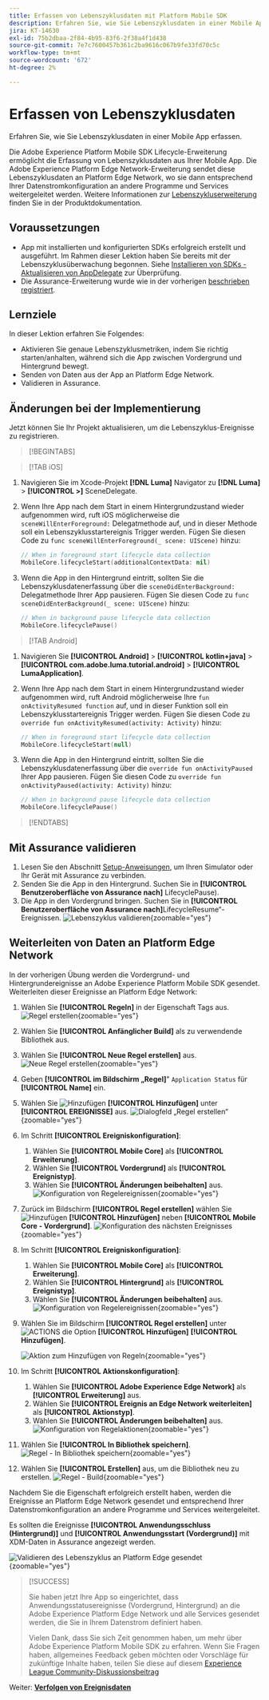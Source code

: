 ```yaml
---
title: Erfassen von Lebenszyklusdaten mit Platform Mobile SDK
description: Erfahren Sie, wie Sie Lebenszyklusdaten in einer Mobile App erfassen.
jira: KT-14630
exl-id: 75b2dbaa-2f84-4b95-83f6-2f38a4f1d438
source-git-commit: 7e7c7600457b361c2ba9616c067b9fe33fd70c5c
workflow-type: tm+mt
source-wordcount: '672'
ht-degree: 2%

---
```


# Erfassen von Lebenszyklusdaten

Erfahren Sie, wie Sie Lebenszyklusdaten in einer Mobile App erfassen.

Die Adobe Experience Platform Mobile SDK Lifecycle-Erweiterung ermöglicht die Erfassung von Lebenszyklusdaten aus Ihrer Mobile App. Die Adobe Experience Platform Edge Network-Erweiterung sendet diese Lebenszyklusdaten an Platform Edge Network, wo sie dann entsprechend Ihrer Datenstromkonfiguration an andere Programme und Services weitergeleitet werden. Weitere Informationen zur [Lebenszykluserweiterung](https://developer.adobe.com/client-sdks/documentation/lifecycle-for-edge-network/) finden Sie in der Produktdokumentation.


## Voraussetzungen

* App mit installierten und konfigurierten SDKs erfolgreich erstellt und ausgeführt. Im Rahmen dieser Lektion haben Sie bereits mit der Lebenszyklusüberwachung begonnen. Siehe [Installieren von SDKs - Aktualisieren von AppDelegate](install-sdks.md#update-appdelegate) zur Überprüfung.
* Die Assurance-Erweiterung wurde wie in der vorherigen [ beschrieben registriert](install-sdks.md).

## Lernziele

In dieser Lektion erfahren Sie Folgendes:

<!--
* Add lifecycle field group to the schema.
* -->
* Aktivieren Sie genaue Lebenszyklusmetriken, indem Sie richtig starten/anhalten, während sich die App zwischen Vordergrund und Hintergrund bewegt.
* Senden von Daten aus der App an Platform Edge Network.
* Validieren in Assurance.

<!--
## Add lifecycle field group to schema

The Consumer Experience Event field group you added in the [previous lesson](create-schema.md) already contains the lifecycle fields, so you can skip this step. If you don't use Consumer Experience Event field group in your own app, you can add the lifecycle fields by doing the following:

1. Navigate to the schema interface as described in the [previous lesson](create-schema.md).
1. Open the **Luma Mobile App Event Schema** schema and select **[!UICONTROL Add]** next to Field groups.
    ![select add](assets/lifecycle-add.png){zoomable="yes"}
1. In the search bar, enter "lifecycle".
1. Select the checkbox next to **[!UICONTROL AEP Mobile Lifecycle Details]**.
1. Select **[!UICONTROL Add field groups]**.
    ![add field group](assets/lifecycle-lifecycle-field-group.png){zoomable="yes"}
1. Select **[!UICONTROL Save]**.
    ![save](assets/lifecycle-lifecycle-save.png){zoomable="yes"}
-->

## Änderungen bei der Implementierung

Jetzt können Sie Ihr Projekt aktualisieren, um die Lebenszyklus-Ereignisse zu registrieren.

>[!BEGINTABS]

>[!TAB iOS]

1. Navigieren Sie im Xcode-Projekt **[!DNL Luma]** Navigator zu **[!DNL Luma]** > **[!UICONTROL >]** SceneDelegate.

1. Wenn Ihre App nach dem Start in einem Hintergrundzustand wieder aufgenommen wird, ruft iOS möglicherweise die `sceneWillEnterForeground:` Delegatmethode auf, und in dieser Methode soll ein Lebenszyklusstartereignis Trigger werden. Fügen Sie diesen Code zu `func sceneWillEnterForeground(_ scene: UIScene)` hinzu:

   ```swift
   // When in foreground start lifecycle data collection
   MobileCore.lifecycleStart(additionalContextData: nil)
   ```

1. Wenn die App in den Hintergrund eintritt, sollten Sie die Lebenszyklusdatenerfassung über die `sceneDidEnterBackground:` Delegatmethode Ihrer App pausieren. Fügen Sie diesen Code zu `func sceneDidEnterBackground(_ scene: UIScene)` hinzu:

   ```swift
   // When in background pause lifecycle data collection
   MobileCore.lifecyclePause()
   ```

>[!TAB Android]

1. Navigieren Sie **[!UICONTROL Android]** > **[!UICONTROL kotlin+java]** > **[!UICONTROL com.adobe.luma.tutorial.android]** > **[!UICONTROL LumaApplication]**.

1. Wenn Ihre App nach dem Start in einem Hintergrundzustand wieder aufgenommen wird, ruft Android möglicherweise Ihre `fun onActivityResumed function` auf, und in dieser Funktion soll ein Lebenszyklusstartereignis Trigger werden. Fügen Sie diesen Code zu `override fun onActivityResumed(activity: Activity)` hinzu:

   ```kotlin
   // When in foreground start lifecycle data collection
   MobileCore.lifecycleStart(null)
   ```

1. Wenn die App in den Hintergrund eintritt, sollten Sie die Lebenszyklusdatenerfassung über die `override fun onActivityPaused` Ihrer App pausieren. Fügen Sie diesen Code zu `override fun onActivityPaused(activity: Activity)` hinzu:

   ```kotlin
   // When in background pause lifecycle data collection
   MobileCore.lifecyclePause()
   ```

>[!ENDTABS]


## Mit Assurance validieren

1. Lesen Sie den Abschnitt [Setup-Anweisungen](assurance.md#connecting-to-a-session), um Ihren Simulator oder Ihr Gerät mit Assurance zu verbinden.
1. Senden Sie die App in den Hintergrund. Suchen Sie in **[!UICONTROL Benutzeroberfläche von Assurance nach]** LifecyclePause).
1. Die App in den Vordergrund bringen. Suchen Sie in **[!UICONTROL Benutzeroberfläche von Assurance nach]**&#x200B;LifecycleResume“-Ereignissen.
   ![Lebenszyklus validieren](assets/lifecycle-lifecycle-assurance.png){zoomable="yes"}


## Weiterleiten von Daten an Platform Edge Network

In der vorherigen Übung werden die Vordergrund- und Hintergrundereignisse an Adobe Experience Platform Mobile SDK gesendet. Weiterleiten dieser Ereignisse an Platform Edge Network:

1. Wählen Sie **[!UICONTROL Regeln]** in der Eigenschaft Tags aus.
   ![Regel erstellen](assets/rule-create.png){zoomable="yes"}
1. Wählen Sie **[!UICONTROL Anfänglicher Build]** als zu verwendende Bibliothek aus.
1. Wählen Sie **[!UICONTROL Neue Regel erstellen]** aus.
   ![Neue Regel erstellen](assets/rules-create-new.png){zoomable="yes"}
1. Geben **[!UICONTROL im Bildschirm „Regel]**&quot; `Application Status` für **[!UICONTROL Name]** ein.
1. Wählen Sie ![Hinzufügen](https://spectrum.adobe.com/static/icons/workflow_18/Smock_AddCircle_18_N.svg) **[!UICONTROL Hinzufügen]** unter **[!UICONTROL EREIGNISSE]** aus.
   ![Dialogfeld „Regel erstellen“](assets/rule-create-name.png){zoomable="yes"}
1. Im Schritt **[!UICONTROL Ereigniskonfiguration]**:
   1. Wählen Sie **[!UICONTROL Mobile Core]** als **[!UICONTROL Erweiterung]**.
   1. Wählen Sie **[!UICONTROL Vordergrund]** als **[!UICONTROL Ereignistyp]**.
   1. Wählen Sie **[!UICONTROL Änderungen beibehalten]** aus.
      ![Konfiguration von Regelereignissen](assets/rule-event-configuration.png){zoomable="yes"}
1. Zurück im Bildschirm **[!UICONTROL Regel erstellen]** wählen Sie ![Hinzufügen](https://spectrum.adobe.com/static/icons/workflow_18/Smock_AddCircle_18_N.svg) **[!UICONTROL Hinzufügen]** neben **[!UICONTROL Mobile Core - Vordergrund]**.
   ![Konfiguration des nächsten Ereignisses](assets/rule-event-configuration-next.png){zoomable="yes"}
1. Im Schritt **[!UICONTROL Ereigniskonfiguration]**:
   1. Wählen Sie **[!UICONTROL Mobile Core]** als **[!UICONTROL Erweiterung]**.
   1. Wählen Sie **[!UICONTROL Hintergrund]** als **[!UICONTROL Ereignistyp]**.
   1. Wählen Sie **[!UICONTROL Änderungen beibehalten]** aus.
      ![Konfiguration von Regelereignissen](assets/rule-event-configuration-background.png){zoomable="yes"}
1. Wählen Sie im Bildschirm **[!UICONTROL Regel erstellen]** unter ![ACTIONS](https://spectrum.adobe.com/static/icons/workflow_18/Smock_AddCircle_18_N.svg) die Option **[!UICONTROL Hinzufügen]** **[!UICONTROL Hinzufügen]**.

   ![Aktion zum Hinzufügen von Regeln](assets/rule-action-button.png){zoomable="yes"}

1. Im Schritt **[!UICONTROL Aktionskonfiguration]**:
   1. Wählen Sie **[!UICONTROL Adobe Experience Edge Network]** als **[!UICONTROL Erweiterung]** aus.
   1. Wählen Sie **[!UICONTROL Ereignis an Edge Network weiterleiten]** als **[!UICONTROL Aktionstyp]**.
   1. Wählen Sie **[!UICONTROL Änderungen beibehalten]** aus.
      ![Konfiguration von Regelaktionen](assets/rule-action-configuration.png){zoomable="yes"}
1. Wählen Sie **[!UICONTROL In Bibliothek speichern]**.
   ![Regel - In Bibliothek speichern](assets/rule-save-to-library.png){zoomable="yes"}
1. Wählen Sie **[!UICONTROL Erstellen]** aus, um die Bibliothek neu zu erstellen.
   ![Regel - Build](assets/rule-build.png){zoomable="yes"}

Nachdem Sie die Eigenschaft erfolgreich erstellt haben, werden die Ereignisse an Platform Edge Network gesendet und entsprechend Ihrer Datenstromkonfiguration an andere Programme und Services weitergeleitet.

Es sollten die Ereignisse **[!UICONTROL Anwendungsschluss (Hintergrund)]** und **[!UICONTROL Anwendungsstart (Vordergrund)]** mit XDM-Daten in Assurance angezeigt werden.

![Validieren des Lebenszyklus an Platform Edge gesendet](assets/lifecycle-edge-assurance.png){zoomable="yes"}

>[!SUCCESS]
>
>Sie haben jetzt Ihre App so eingerichtet, dass Anwendungsstatusereignisse (Vordergrund, Hintergrund) an die Adobe Experience Platform Edge Network und alle Services gesendet werden, die Sie in Ihrem Datenstrom definiert haben.
>
> Vielen Dank, dass Sie sich Zeit genommen haben, um mehr über Adobe Experience Platform Mobile SDK zu erfahren. Wenn Sie Fragen haben, allgemeines Feedback geben möchten oder Vorschläge für zukünftige Inhalte haben, teilen Sie diese auf diesem [Experience League Community-Diskussionsbeitrag](https://experienceleaguecommunities.adobe.com/t5/adobe-experience-platform-data/tutorial-discussion-implement-adobe-experience-cloud-in-mobile/td-p/443796)

Weiter: **[Verfolgen von Ereignisdaten](events.md)**
